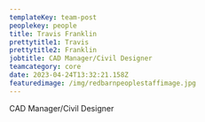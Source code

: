 ```yaml
---
templateKey: team-post
peoplekey: people
title: Travis Franklin
prettytitle1: Travis
prettytitle2: Franklin
jobtitle: CAD Manager/Civil Designer
teamcategory: core
date: 2023-04-24T13:32:21.158Z
featuredimage: /img/redbarnpeoplestaffimage.jpg
---
```

CAD Manager/Civil Designer